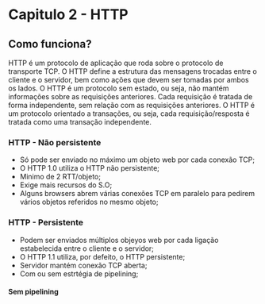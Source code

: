# Capitulo 2 - HTTP

## Como funciona?
HTTP é um protocolo de aplicação que roda sobre o protocolo de transporte TCP. O HTTP define a estrutura das mensagens trocadas entre o cliente e o servidor, bem como ações que devem ser tomadas por ambos os lados. O HTTP é um protocolo sem estado, ou seja, não mantém informações sobre as requisições anteriores. Cada requisição é tratada de forma independente, sem relação com as requisições anteriores. O HTTP é um protocolo orientado a transações, ou seja, cada requisição/resposta é tratada como uma transação independente.

### HTTP - Não persistente
 - Só pode ser enviado no máximo um objeto web por cada conexão TCP;
 - O HTTP 1.0 utiliza o HTTP não persistente;
 - Minimo de 2 RTT/objeto;
 - Exige mais recursos do S.O;
 - Alguns browsers abrem várias conexões TCP em paralelo para pedirem vários objetos referidos no mesmo objeto;

### HTTP - Persistente
 - Podem ser enviados múltiplos objeyos web por cada ligação estabelecida entre o cliente e o servidor;
 - O HTTP 1.1 utiliza, por defeito, o HTTP persistente;
 - Servidor mantém conexão TCP aberta;
 - Com ou sem estrtégia de pipelining;

#### Sem pipelining
 